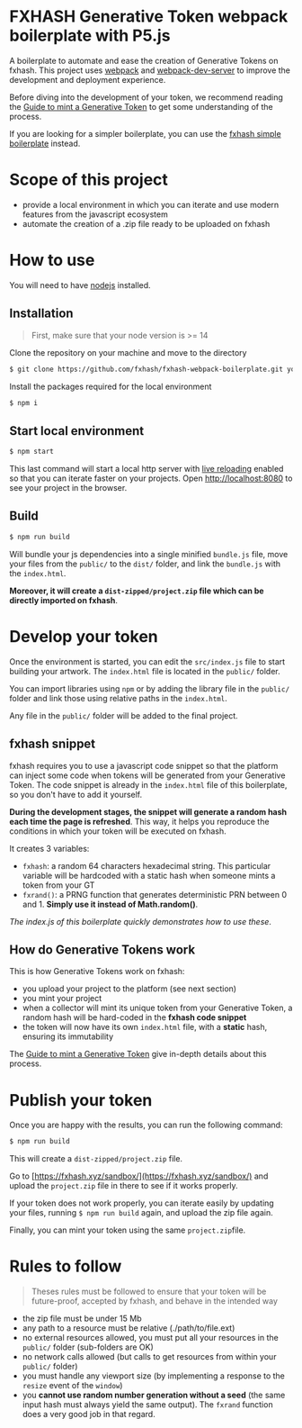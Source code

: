 # FXHASH Generative Token webpack boilerplate with P5.js

A boilerplate to automate and ease the creation of Generative Tokens on fxhash. This project uses [webpack](https://webpack.js.org/) and [webpack-dev-server](https://github.com/webpack/webpack-dev-server) to improve the development and deployment experience.

Before diving into the development of your token, we recommend reading the [Guide to mint a Generative Token](https://fxhash.xyz/articles/guide-mint-generative-token) to get some understanding of the process.

If you are looking for a simpler boilerplate, you can use the [fxhash simple boilerplate](https://github.com/fxhash/fxhash-simple-boilerplate) instead.

# Scope of this project

- provide a local environment in which you can iterate and use modern features from the javascript ecosystem
- automate the creation of a .zip file ready to be uploaded on fxhash

# How to use

You will need to have [nodejs](https://nodejs.org/) installed.

## Installation

> First, make sure that your node version is >= 14

Clone the repository on your machine and move to the directory
```sh
$ git clone https://github.com/fxhash/fxhash-webpack-boilerplate.git your_folder && cd your_folder
```

Install the packages required for the local environment
```sh
$ npm i
```

## Start local environment

```sh
$ npm start
```

This last command will start a local http server with [live reloading](https://webpack.js.org/configuration/dev-server/#devserverlivereload) enabled so that you can iterate faster on your projects. Open [http://localhost:8080](http://localhost:8080) to see your project in the browser.

## Build

```sh
$ npm run build
```

Will bundle your js dependencies into a single minified `bundle.js` file, move your files from the `public/` to the `dist/` folder, and link the `bundle.js` with the `index.html`.

**Moreover, it will create a `dist-zipped/project.zip` file which can be directly imported on fxhash**.

# Develop your token

Once the environment is started, you can edit the `src/index.js` file to start building your artwork. The `index.html` file is located in the `public/` folder.

You can import libraries using `npm` or by adding the library file in the `public/` folder and link those using relative paths in the `index.html`.

Any file in the `public/` folder will be added to the final project.

## fxhash snippet

fxhash requires you to use a javascript code snippet so that the platform can inject some code when tokens will be generated from your Generative Token. The code snippet is already in the `index.html` file of this boilerplate, so you don't have to add it yourself.

**During the development stages, the snippet will generate a random hash each time the page is refreshed**. This way, it helps you reproduce the conditions in which your token will be executed on fxhash.

It creates 3 variables:

- `fxhash`: a random 64 characters hexadecimal string. This particular variable will be hardcoded with a static hash when someone mints a token from your GT
- `fxrand()`: a PRNG function that generates deterministic PRN between 0 and 1. **Simply use it instead of Math.random()**.

_The index.js of this boilerplate quickly demonstrates how to use these_.

## How do Generative Tokens work

This is how Generative Tokens work on fxhash:

- you upload your project to the platform (see next section)
- you mint your project
- when a collector will mint its unique token from your Generative Token, a random hash will be hard-coded in the **fxhash code snippet**
- the token will now have its own `index.html` file, with a **static** hash, ensuring its immutability

The [Guide to mint a Generative Token](https://fxhash.xyz/articles/guide-mint-generative-token) give in-depth details about this process.

# Publish your token

Once you are happy with the results, you can run the following command:

```sh
$ npm run build
```

This will create a `dist-zipped/project.zip` file.

Go to [https://fxhash.xyz/sandbox/](https://fxhash.xyz/sandbox/) and upload the `project.zip` file in there to see if it works properly.

If your token does not work properly, you can iterate easily by updating your files, running `$ npm run build` again, and upload the zip file again.

Finally, you can mint your token using the same `project.zip`file.

# Rules to follow

> Theses rules must be followed to ensure that your token will be future-proof, accepted by fxhash, and behave in the intended way

- the zip file must be under 15 Mb
- any path to a resource must be relative (./path/to/file.ext)
- no external resources allowed, you must put all your resources in the `public/` folder (sub-folders are OK)
- no network calls allowed (but calls to get resources from within your `public/` folder)
- you must handle any viewport size (by implementing a response to the `resize` event of the `window`)
- you **cannot use random number generation without a seed** (the same input hash must always yield the same output). The `fxrand` function does a very good job in that regard.
